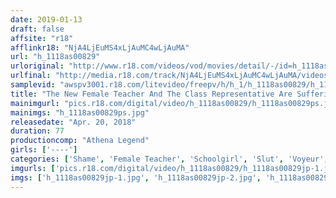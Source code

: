 ```yaml
---
date: 2019-01-13
draft: false
affsite: "r18"
afflinkr18: "NjA4LjEuMS4xLjAuMC4wLjAuMA"
url: "h_1118as00829"
urloriginal: "http://www.r18.com/videos/vod/movies/detail/-/id=h_1118as00829"
urlfinal: "http://media.r18.com/track/NjA4LjEuMS4xLjAuMC4wLjAuMA/videos/vod/movies/detail/-/id=h_1118as00829"
samplevid: "awspv3001.r18.com/litevideo/freepv/h/h_1/h_1118as00829/h_1118as00829_dmb_s.mp4"
title: "The New Female Teacher And The Class Representative Are Suffering From May Melancholy At The Nurse's Office During Class"
mainimgurl: "pics.r18.com/digital/video/h_1118as00829/h_1118as00829ps.jpg"
mainimgs: "h_1118as00829ps.jpg"
releasedate: "Apr. 20, 2018"
duration: 77
productioncomp: "Athena Legend"
girls: ['----']
categories: ['Shame', 'Female Teacher', 'Schoolgirl', 'Slut', 'Voyeur', 'Drama']
imgurls: ['pics.r18.com/digital/video/h_1118as00829/h_1118as00829jp-1.jpg', 'pics.r18.com/digital/video/h_1118as00829/h_1118as00829jp-2.jpg', 'pics.r18.com/digital/video/h_1118as00829/h_1118as00829jp-3.jpg', 'pics.r18.com/digital/video/h_1118as00829/h_1118as00829jp-4.jpg', 'pics.r18.com/digital/video/h_1118as00829/h_1118as00829jp-5.jpg', 'pics.r18.com/digital/video/h_1118as00829/h_1118as00829jp-6.jpg', 'pics.r18.com/digital/video/h_1118as00829/h_1118as00829jp-7.jpg', 'pics.r18.com/digital/video/h_1118as00829/h_1118as00829jp-8.jpg', 'pics.r18.com/digital/video/h_1118as00829/h_1118as00829jp-9.jpg', 'pics.r18.com/digital/video/h_1118as00829/h_1118as00829jp-10.jpg', 'pics.r18.com/digital/video/h_1118as00829/h_1118as00829jp-11.jpg', 'pics.r18.com/digital/video/h_1118as00829/h_1118as00829jp-12.jpg', 'pics.r18.com/digital/video/h_1118as00829/h_1118as00829jp-13.jpg', 'pics.r18.com/digital/video/h_1118as00829/h_1118as00829jp-14.jpg', 'pics.r18.com/digital/video/h_1118as00829/h_1118as00829jp-15.jpg', 'pics.r18.com/digital/video/h_1118as00829/h_1118as00829jp-16.jpg', 'pics.r18.com/digital/video/h_1118as00829/h_1118as00829jp-17.jpg', 'pics.r18.com/digital/video/h_1118as00829/h_1118as00829jp-18.jpg', 'pics.r18.com/digital/video/h_1118as00829/h_1118as00829jp-19.jpg', 'pics.r18.com/digital/video/h_1118as00829/h_1118as00829jp-20.jpg']
imgs: ['h_1118as00829jp-1.jpg', 'h_1118as00829jp-2.jpg', 'h_1118as00829jp-3.jpg', 'h_1118as00829jp-4.jpg', 'h_1118as00829jp-5.jpg', 'h_1118as00829jp-6.jpg', 'h_1118as00829jp-7.jpg', 'h_1118as00829jp-8.jpg', 'h_1118as00829jp-9.jpg', 'h_1118as00829jp-10.jpg', 'h_1118as00829jp-11.jpg', 'h_1118as00829jp-12.jpg', 'h_1118as00829jp-13.jpg', 'h_1118as00829jp-14.jpg', 'h_1118as00829jp-15.jpg', 'h_1118as00829jp-16.jpg', 'h_1118as00829jp-17.jpg', 'h_1118as00829jp-18.jpg', 'h_1118as00829jp-19.jpg', 'h_1118as00829jp-20.jpg']
---
```

